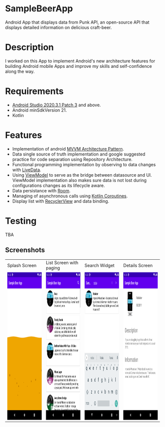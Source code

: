 # SampleBeerApp
Android App that displays data from ​Punk API,​ an open-source API that displays detailed information on delicious craft-beer.

# Description

I worked on this App to implement Android's new architecture features for building Android mobile Apps and improve my skills and self-confidence along the way.

# Requirements
*   [Android Studio 2020.3.1 Patch 3](https://developer.android.com/studio) and above.
*   Android minSdkVersion 21.
*   Kotlin

# Features
*   Implementation of android [MVVM Architecture Pattern](https://developer.android.com/jetpack/guide).
*   Data single source of truth implementation and google suggested practice for code separation using Repository Architecture.
*   Functional programming implementation by observing to data changes with [LiveData](https://codelabs.developers.google.com/codelabs/android-training-livedata-viewmodel/index.html#5).
*   Using [ViewModel](https://codelabs.developers.google.com/codelabs/android-training-livedata-viewmodel/index.html#8) to serve as the bridge between datasource and UI. ViewModel implementation also makes sure data is not lost during configurations changes as its lifecycle aware.
*   Data persistance with [Room](https://codelabs.developers.google.com/codelabs/android-training-livedata-viewmodel/index.html#6).
*   Managing of asynchronous calls using [Kotlin Coroutines](https://codelabs.developers.google.com/codelabs/kotlin-coroutines/#0).
*   Display list with [RecyclerView](https://codelabs.developers.google.com/codelabs/android-training-create-recycler-view/index.html#0) and data binding.


# Testing
TBA

## Screenshots
 <table>
  <tr>
    <td>Splash Screen</td>
     <td>List Screen with paging</td>
     <td>Search Widget</td>
     <td>Details Screen</td>
  </tr>
  <tr>
    <td><img src="https://raw.githubusercontent.com/bielfernandezb/SampleBeerApp/main/screenshots/Screenshot_1638837159.png" width=250 height=480></td>
    <td><img src="https://raw.githubusercontent.com/bielfernandezb/SampleBeerApp/main/screenshots/Screenshot_1638837163.png" width=250 height=480></td>
    <td><img src="https://raw.githubusercontent.com/bielfernandezb/SampleBeerApp/main/screenshots/Screenshot_1638837179.png" width=250 height=480></td>
    <td><img src="https://raw.githubusercontent.com/bielfernandezb/SampleBeerApp/main/screenshots/Screenshot_1638837189.png" width=250 height=480></td>
  </tr>
 </table>
